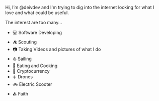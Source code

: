 Hi, I’m @deivdev and I'm trying to dig into the internet looking for what I love and what could be useful.

The interest are too many...
- :computer: Software Developing
- :tent: Scouting
- :camera: Taking Videos and pictures of what I do
- :sailboat: Sailing
- :pizza: Eating and Cooking
- :rocket: Cryptocurrency
- :airplane: Drones
- :bike: Electric Scooter
- :church: Faith


<!---
deivdev/deivdev is a ✨ special ✨ repository because its `README.md` (this file) appears on your GitHub profile.
You can click the Preview link to take a look at your changes.
--->

